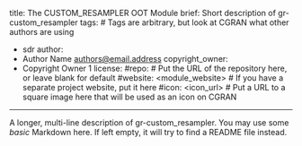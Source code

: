title: The CUSTOM_RESAMPLER OOT Module
brief: Short description of gr-custom_resampler
tags: # Tags are arbitrary, but look at CGRAN what other authors are using
  - sdr
author:
  - Author Name <authors@email.address>
copyright_owner:
  - Copyright Owner 1
license:
#repo: # Put the URL of the repository here, or leave blank for default
#website: <module_website> # If you have a separate project website, put it here
#icon: <icon_url> # Put a URL to a square image here that will be used as an icon on CGRAN
---
A longer, multi-line description of gr-custom_resampler.
You may use some *basic* Markdown here.
If left empty, it will try to find a README file instead.
